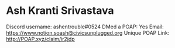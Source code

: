 # Ash Kranti Srivastava

Discord username: ashentrouble#0524
DMed a POAP: Yes
Email: https://www.notion.soash@civicsunplugged.org
Unique POAP Link: http://POAP.xyz/claim/ir2jdp